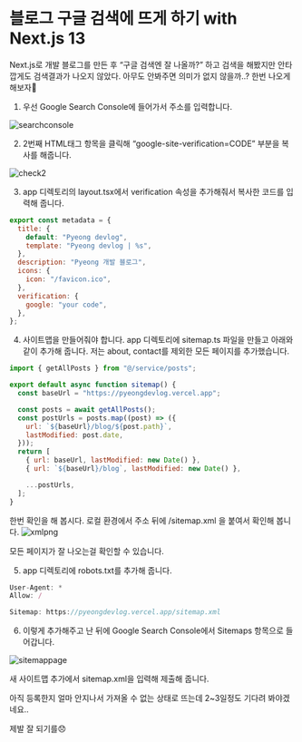 # 블로그 구글 검색에 뜨게 하기 with Next.js 13

Next.js로 개발 블로그를 만든 후 “구글 검색엔 잘 나올까?” 하고 검색을 해봤지만 안타깝게도 검색결과가 나오지 않았다. 아무도 안봐주면 의미가 없지 않을까..? 한번 나오게 해보자🙌

1. 우선 Google Search Console에 들어가서 주소를 입력합니다.

![searchconsole](https://github.com/pyeong777/Devlog-Next.js/assets/80046065/f2c3f6ff-48f7-41ec-9e73-61efa9880a05)

2. 2번째 HTML태그 항목을 클릭해 “google-site-verification=CODE” 부분을 복사를 해줍니다.

![check2](https://github.com/pyeong777/Devlog-Next.js/assets/80046065/e8b419c3-939c-40c4-a528-0ce6250fcd35)

3. app 디렉토리의 layout.tsx에서 verification 속성을 추가해줘서 복사한 코드를 입력해 줍니다.

```jsx
export const metadata = {
  title: {
    default: "Pyeong devlog",
    template: "Pyeong devlog | %s",
  },
  description: "Pyeong 개발 블로그",
  icons: {
    icon: "/favicon.ico",
  },
  verification: {
    google: "your code",
  },
};
```

4. 사이트맵을 만들어줘야 합니다. app 디렉토리에 sitemap.ts 파일을 만들고 아래와 같이 추가해 줍니다. 저는 about, contact를 제외한 모든 페이지를 추가했습니다.

```jsx
import { getAllPosts } from "@/service/posts";

export default async function sitemap() {
  const baseUrl = "https://pyeongdevlog.vercel.app";

  const posts = await getAllPosts();
  const postUrls = posts.map((post) => ({
    url: `${baseUrl}/blog/${post.path}`,
    lastModified: post.date,
  }));
  return [
    { url: baseUrl, lastModified: new Date() },
    { url: `${baseUrl}/blog`, lastModified: new Date() },

    ...postUrls,
  ];
}
```

한번 확인을 해 봅시다. 로컬 환경에서 주소 뒤에 /sitemap.xml 을 붙여서 확인해 봅니다.
![xmlpng](https://github.com/pyeong777/Devlog-Next.js/assets/80046065/36a54313-6fd6-40eb-b3a3-9b5ebcf0d8c4)

모든 페이지가 잘 나오는걸 확인할 수 있습니다.

5. app 디렉토리에 robots.txt를 추가해 줍니다.

```jsx
User-Agent: *
Allow: /

Sitemap: https://pyeongdevlog.vercel.app/sitemap.xml
```

6. 이렇게 추가해주고 난 뒤에 Google Search Console에서 Sitemaps 항목으로 들어갑니다.

![sitemappage](https://github.com/pyeong777/Devlog-Next.js/assets/80046065/e330914e-661a-4ebb-9d73-2321c28ddfba)

새 사이트맵 추가에서 sitemap.xml을 입력해 제출해 줍니다.

아직 등록한지 얼마 안지나서 가져올 수 없는 상태로 뜨는데 2~3일정도 기다려 봐야겠네요..

제발 잘 되기를😞
